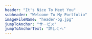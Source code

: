```yaml
---
header: "It's Nice To Meet You"
subheader: "Welcome To My Portfolio"
imageFileName: "header-bg.jpg"
jumpToAnchor: "サービス"
jumpToAnchorText: "詳しくへ"
---
```

